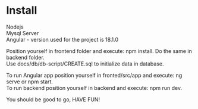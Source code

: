 # Install
Nodejs  
Mysql Server  
Angular - version used for the project is 18.1.0  

Position yourself in frontend folder and execute: npm install. Do the same in backend folder.  
Use docs/db/db-script/CREATE.sql to initialize data in database.

To run Angular app position yourself in fronted/src/app and execute: ng serve or npm start.  
To run backend position yourself in backend and execute: npm run dev.

You should be good to go, HAVE FUN!
